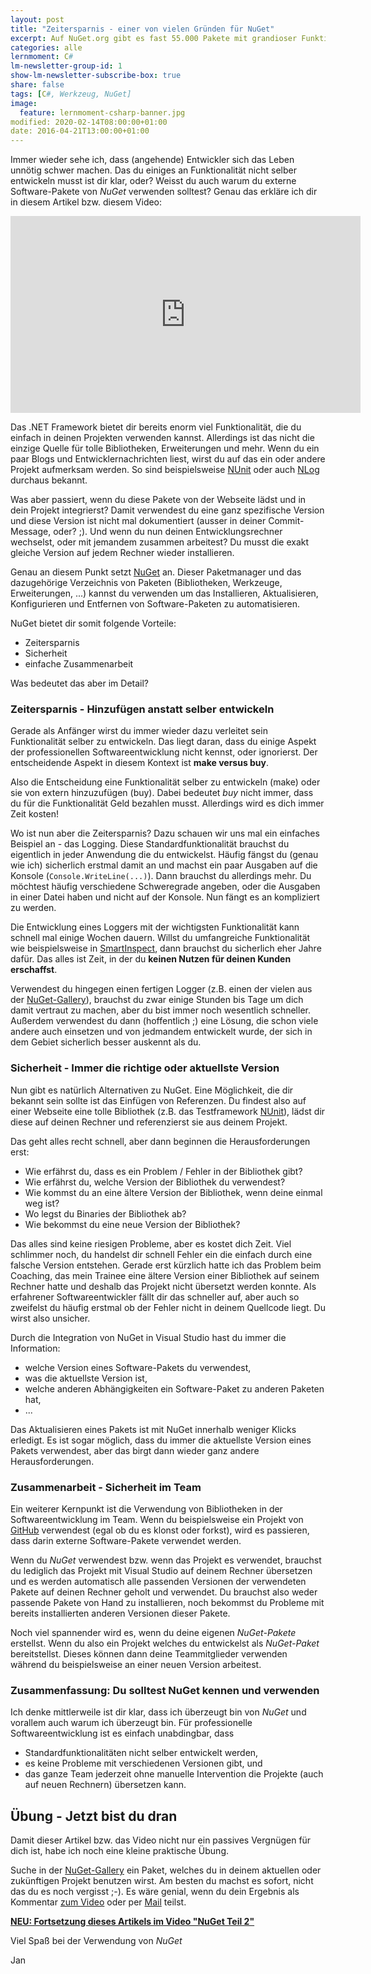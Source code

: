 ```yaml
---
layout: post
title: "Zeitersparnis - einer von vielen Gründen für NuGet"
excerpt: Auf NuGet.org gibt es fast 55.000 Pakete mit grandioser Funktionalität. Nutze Sie!
categories: alle
lernmoment: C#
lm-newsletter-group-id: 1
show-lm-newsletter-subscribe-box: true
share: false
tags: [C#, Werkzeug, NuGet]
image:
  feature: lernmoment-csharp-banner.jpg
modified: 2020-02-14T08:00:00+01:00
date: 2016-04-21T13:00:00+01:00
---
```


Immer wieder sehe ich, dass (angehende) Entwickler sich das Leben unnötig schwer machen. Das du einiges an Funktionalität nicht selber entwickeln musst ist dir klar, oder? Weisst du auch warum du externe Software-Pakete von *NuGet* verwenden solltest? Genau das erkläre ich dir in diesem Artikel bzw. diesem Video:

<iframe width="560" height="315" src="https://www.youtube-nocookie.com/embed/WsvhwW2M7AY" frameborder="0" allow="encrypted-media" allowfullscreen></iframe>

Das .NET Framework bietet dir bereits enorm viel Funktionalität, die du einfach in deinen Projekten verwenden kannst. Allerdings ist das nicht die einzige Quelle für tolle Bibliotheken, Erweiterungen und mehr. Wenn du ein paar Blogs und Entwicklernachrichten liest, wirst du auf das ein oder andere Projekt aufmerksam werden. So sind beispielsweise <a href="http://www.nunit.org" target="_blank">NUnit</a> oder auch <a href="http://nlog-project.org" target="_blank">NLog</a> durchaus bekannt.

Was aber passiert, wenn du diese Pakete von der Webseite lädst und in dein Projekt integrierst? Damit verwendest du eine ganz spezifische Version und diese Version ist nicht mal dokumentiert (ausser in deiner Commit-Message, oder? ;). Und wenn du nun deinen Entwicklungsrechner wechselst, oder mit jemandem zusammen arbeitest? Du musst die exakt gleiche Version auf jedem Rechner wieder installieren.

Genau an diesem Punkt setzt <a href="http://www.nuget.org" target="_blank">NuGet</a> an. Dieser Paketmanager und das dazugehörige Verzeichnis von Paketen (Bibliotheken, Werkzeuge, Erweiterungen, ...) kannst du verwenden um das Installieren, Aktualisieren, Konfigurieren und Entfernen von Software-Paketen zu automatisieren.

NuGet bietet dir somit folgende Vorteile:

- Zeitersparnis
- Sicherheit
- einfache Zusammenarbeit

Was bedeutet das aber im Detail?

### Zeitersparnis - Hinzufügen anstatt selber entwickeln

Gerade als Anfänger wirst du immer wieder dazu verleitet sein Funktionalität selber zu entwickeln. Das liegt daran, dass du einige Aspekt der professionellen Softwareentwicklung nicht kennst, oder ignorierst. Der entscheidende Aspekt in diesem Kontext ist **make versus buy**.

Also die Entscheidung eine Funktionalität selber zu entwickeln (make) oder sie von extern hinzuzufügen (buy). Dabei bedeutet *buy* nicht immer, dass du für die Funktionalität Geld bezahlen musst. Allerdings wird es dich immer Zeit kosten!

Wo ist nun aber die Zeitersparnis? Dazu schauen wir uns mal ein einfaches Beispiel an - das Logging. Diese Standardfunktionalität brauchst du eigentlich in jeder Anwendung die du entwickelst. Häufig fängst du (genau wie ich) sicherlich erstmal damit an und machst ein paar Ausgaben auf die Konsole (`Console.WriteLine(...)`). Dann brauchst du allerdings mehr. Du möchtest häufig verschiedene Schweregrade angeben, oder die Ausgaben in einer Datei haben und nicht auf der Konsole. Nun fängt es an kompliziert zu werden.

Die Entwicklung eines Loggers mit der wichtigsten Funktionalität kann schnell mal einige Wochen dauern. Willst du umfangreiche Funktionalität wie beispielsweise in <a href="http://www.gurock.com/smartinspect/" target="_blank">SmartInspect</a>, dann brauchst du sicherlich eher Jahre dafür. Das alles ist Zeit, in der du **keinen Nutzen für deinen Kunden erschaffst**.

Verwendest du hingegen einen fertigen Logger (z.B. einen der vielen aus der <a href="https://www.nuget.org/packages?q=logging" target="_blank">NuGet-Gallery</a>), brauchst du zwar einige Stunden bis Tage um dich damit vertraut zu machen, aber du bist immer noch wesentlich schneller. Außerdem verwendest du dann (hoffentlich ;) eine Lösung, die schon viele andere auch einsetzen und von jedmandem entwickelt wurde, der sich in dem Gebiet sicherlich besser auskennt als du.

### Sicherheit - Immer die richtige oder aktuellste Version

Nun gibt es natürlich Alternativen zu NuGet. Eine Möglichkeit, die dir bekannt sein sollte ist das Einfügen von Referenzen. Du findest also auf einer Webseite eine tolle Bibliothek (z.B. das Testframework <a href="http://www.nunit.org" target="_blank">NUnit</a>), lädst dir diese auf deinen Rechner und referenzierst sie aus deinem Projekt.

Das geht alles recht schnell, aber dann beginnen die Herausforderungen erst:

- Wie erfährst du, dass es ein Problem / Fehler in der Bibliothek gibt?
- Wie erfährst du, welche Version der Bibliothek du verwendest?
- Wie kommst du an eine ältere Version der Bibliothek, wenn deine einmal weg ist?
- Wo legst du Binaries der Bibliothek ab?
- Wie bekommst du eine neue Version der Bibliothek?

Das alles sind keine riesigen Probleme, aber es kostet dich Zeit. Viel schlimmer noch, du handelst dir schnell Fehler ein die einfach durch eine falsche Version entstehen. Gerade erst kürzlich hatte ich das Problem beim Coaching, das mein Trainee eine ältere Version einer Bibliothek auf seinem Rechner hatte und deshalb das Projekt nicht übersetzt werden konnte. Als erfahrener Softwareentwickler fällt dir das schneller auf, aber auch so zweifelst du häufig erstmal ob der Fehler nicht in deinem Quellcode liegt. Du wirst also unsicher.

Durch die Integration von NuGet in Visual Studio hast du immer die Information: 

- welche Version eines Software-Pakets du verwendest, 
- was die aktuellste Version ist,
- welche anderen Abhängigkeiten ein Software-Paket zu anderen Paketen hat,
- ...

Das Aktualisieren eines Pakets ist mit NuGet innerhalb weniger Klicks erledigt. Es ist sogar möglich, dass du immer die aktuellste Version eines Pakets verwendest, aber das birgt dann wieder ganz andere Herausforderungen.

### Zusammenarbeit - Sicherheit im Team

Ein weiterer Kernpunkt ist die Verwendung von Bibliotheken in der Softwareentwicklung im Team. Wenn du beispielsweise ein Projekt von <a href="https://www.github.com" target="_blank">GitHub</a> verwendest (egal ob du es klonst oder forkst), wird es passieren, dass darin externe Software-Pakete verwendet werden.

Wenn du *NuGet* verwendest bzw. wenn das Projekt es verwendet, brauchst du lediglich das Projekt mit Visual Studio auf deinem Rechner übersetzen und es werden automatisch alle passenden Versionen der verwendeten Pakete auf deinen Rechner geholt und verwendet. Du brauchst also weder passende Pakete von Hand zu installieren, noch bekommst du Probleme mit bereits installierten anderen Versionen dieser Pakete.

Noch viel spannender wird es, wenn du deine eigenen *NuGet-Pakete* erstellst. Wenn du also ein Projekt welches du entwickelst als *NuGet-Paket* bereitstellst. Dieses können dann deine Teammitglieder verwenden während du beispielsweise an einer neuen Version arbeitest.

### Zusammenfassung: Du solltest NuGet kennen und verwenden

Ich denke mittlerweile ist dir klar, dass ich überzeugt bin von *NuGet* und vorallem auch warum ich überzeugt bin. Für professionelle Softwareentwicklung ist es einfach unabdingbar, dass 

- Standardfunktionalitäten nicht selber entwickelt werden,
- es keine Probleme mit verschiedenen Versionen gibt, und
- das ganze Team jederzeit ohne manuelle Intervention die Projekte (auch auf neuen Rechnern) übersetzen kann.

## Übung - Jetzt bist du dran

Damit dieser Artikel bzw. das Video nicht nur ein passives Vergnügen für dich ist, habe ich noch eine kleine praktische Übung.

Suche in der <a href="http://www.nuget.org" target="_blank">NuGet-Gallery</a> ein Paket, welches du in deinem aktuellen oder zukünftigen Projekt benutzen wirst. Am besten du machst es sofort, nicht das du es noch vergisst ;-). 
Es wäre genial, wenn du dein Ergebnis als Kommentar [zum Video](https://youtu.be/WsvhwW2M7AY) oder per [Mail](mailto:jan@lernmoment.de) teilst.

[**NEU: Fortsetzung dieses Artikels im Video "NuGet Teil 2"**](https://www.youtube.com/watch?v=bsuEqUelxvg&feature=youtu.be)

Viel Spaß bei der Verwendung von *NuGet*

Jan
